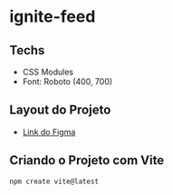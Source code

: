 # ignite-feed

## Techs

- CSS Modules
- Font: Roboto (400, 700)

## Layout do Projeto

- [Link do Figma](https://www.figma.com/file/JVxw0dLfDX0G1e4es8ZnMI/Ignite-Feed-(Community)?node-id=0%3A1&t=uhI214G3TLXVlQw9-1)

## Criando o Projeto com Vite

```bash
npm create vite@latest
```